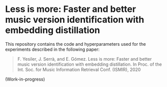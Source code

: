 # Less is more: Faster and better music version identification with embedding distillation

This repository contains the code and hyperparameters used for the experiments described in the following paper:

> F. Yesiler, J. Serrà, and E. Gómez. Less is more: Faster and better music version identification with embedding distillation. In Proc. of the Int. Soc. for Music Information Retrieval Conf. (ISMIR), 2020

(Work-in-progress)
